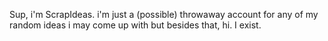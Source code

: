 Sup, i'm ScrapIdeas.
i'm just a (possible) throwaway account for any of my random ideas i may come up with
but besides that, hi. I exist.
